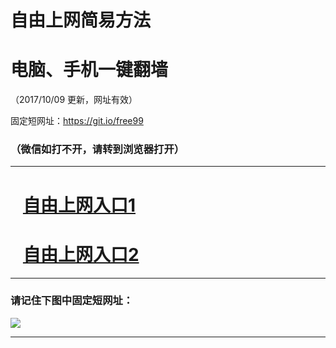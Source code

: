﻿# 自由上网简易方法

# 电脑、手机一键翻墙

（2017/10/09 更新，网址有效）

固定短网址：https://git.io/free99

### （微信如打不开，请转到浏览器打开）


***





# &nbsp;&nbsp; <a href="http://ft212305113.fwq-tz-1001.info/fwqtz01.html?t=100900122255 " target="_blank">自由上网入口1</a>
# &nbsp;&nbsp; <a href="http://ft2595615305.fwq-tz-1002.info/fwqtz02.html?t=10090018218 " target="_blank">自由上网入口2</a>
***

### 请记住下图中固定短网址：

<img src="https://s3-us-west-2.amazonaws.com/fwq-1001/yjfq-20170905okok.png" /> 


***

